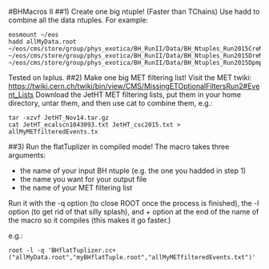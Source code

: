 #BHMacros II
##1) Create one big ntuple! (Faster than TChains)
Use hadd to combine all the data ntuples. For example:
```
eosmount ~/eos
hadd allMyData.root ~/eos/cms/store/group/phys_exotica/BH_RunII/Data/BH_Ntuples_Run2015CreMiniAODv1_28Nov15/* ~/eos/cms/store/group/phys_exotica/BH_RunII/Data/BH_Ntuples_Run2015DreMiniAODv1_27Nov15/* ~/eos/cms/store/group/phys_exotica/BH_RunII/Data/BH_Ntuples_Run2015DpmptRecov4_27Nov15/*
```
Tested on lxplus.
##2) Make one big MET filtering list!
Visit the MET twiki:
https://twiki.cern.ch/twiki/bin/view/CMS/MissingETOptionalFiltersRun2#Event_Lists
Download the JetHT MET filtering lists, put them in your home directory,
untar them, and then use cat to combine them, e.g.:
```
tar -xzvf JetHT_Nov14.tar.gz
cat JetHT_ecalscn1043093.txt JetHT_csc2015.txt > allMyMETfilteredEvents.tx
```

##3) Run the flatTuplizer in compiled mode!
The macro takes three arguments:
* the name of your input BH ntuple (e.g. the one you hadded in step 1)
* the name you want for your output file
* the name of your MET filtering list

Run it with the -q option (to close ROOT once the process is finished),
the -l option (to get rid of that silly splash), and + option at the end of the name of the macro so it
compiles (this makes it go faster.)

e.g.:
```
root -l -q 'BHflatTuplizer.cc+("allMyData.root","myBHflatTuple.root","allMyMETfilteredEvents.txt")'
```
